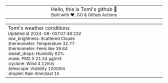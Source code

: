 
<div align="center">
<table>
<tbody>
<td align="center">
<img width="2000" height="0"><br>
Hello, this is Tomi's github 👋<br>
<sup>Built with ❤️, GO & Github Actions</sup><br>
<img width="2000" height="0">
</td>
</tbody>
</table>
</div>
<table>
<tbody>
<td align="left">
<img width="2000" height="0"><br>
Tomi's weather conditions<br>
<sup>Updated at 2024-08-05T07:46:23Z</sup><br>
<sup>:low_brightness: Scattered Clouds</sup><br>
<sup>:thermometer: Temperature 32.77 </sup><br>
<sup>:thermometer: Feels like 39.64</sup><br>
<sup>:sweat_drops: Humidity 62%</sup><br>
<sup>:mask: PM2.5 21.54 μg/m3</sup><br>
<sup>:cyclone: Wind 4.12m/s </sup><br>
<sup>:telescope: Visibility 10000m </sup><br>
<sup>:droplet: Rain 0mm/last 1h </sup><br>
<img width="2000" height="0">
</td>
<td align="left">
<img width="2000" height="0"><br>
<br>
<img width="2000" height="0">
</td>
</tbody>
</table>
</div>
    